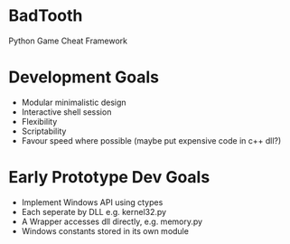 # BadTooth
Python Game Cheat Framework

# Development Goals
- Modular minimalistic design
- Interactive shell session
- Flexibility
- Scriptability
- Favour speed where possible (maybe put expensive code in c++ dll?)

# Early Prototype Dev Goals
- Implement Windows API using ctypes
- Each seperate by DLL e.g. kernel32.py
- A Wrapper accesses dll directly, e.g. memory.py
- Windows constants stored in its own module
